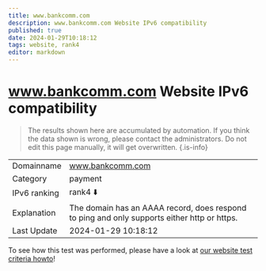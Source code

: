 ```yaml
---
title: www.bankcomm.com
description: www.bankcomm.com Website IPv6 compatibility
published: true
date: 2024-01-29T10:18:12
tags: website, rank4
editor: markdown
---
```


# www.bankcomm.com Website IPv6 compatibility

> The results shown here are accumulated by automation. If you think the data shown is wrong, please contact the administrators. 
> Do not edit this page manually, it will get overwritten.
{.is-info}


|   |   |
| - | - |
| Domainname | www.bankcomm.com
| Category | payment |
| IPv6 ranking | rank4 :arrow_down: |
| Explanation | The domain has an AAAA record, does respond to ping and only supports either http or https. |
| Last Update | 2024-01-29 10:18:12 |

To see how this test was performed, please have a look at [our website test criteria howto](/howto/testcriteria/website)!

